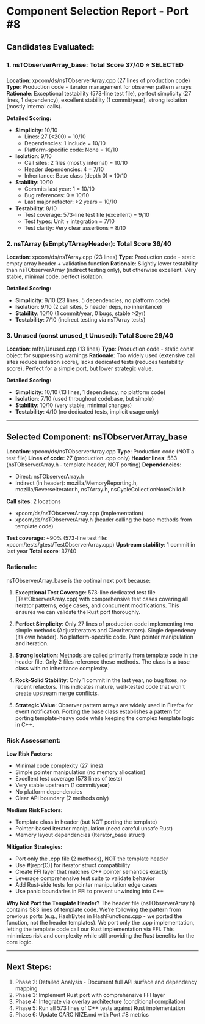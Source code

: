 # Component Selection Report - Port #8

## Candidates Evaluated:

### 1. nsTObserverArray_base: Total Score 37/40 ⭐ **SELECTED**
**Location**: xpcom/ds/nsTObserverArray.cpp (27 lines of production code)
**Type**: Production code - iterator management for observer pattern arrays
**Rationale**: Exceptional testability (573-line test file), perfect simplicity (27 lines, 1 dependency), excellent stability (1 commit/year), strong isolation (mostly internal calls).

**Detailed Scoring:**
- **Simplicity**: 10/10
  - Lines: 27 (<200) = 10/10
  - Dependencies: 1 include = 10/10
  - Platform-specific code: None = 10/10
- **Isolation**: 9/10
  - Call sites: 2 files (mostly internal) = 10/10
  - Header dependencies: 4 = 7/10
  - Inheritance: Base class (depth 0) = 10/10
- **Stability**: 10/10
  - Commits last year: 1 = 10/10
  - Bug references: 0 = 10/10
  - Last major refactor: >2 years = 10/10
- **Testability**: 8/10
  - Test coverage: 573-line test file (excellent) = 9/10
  - Test types: Unit + integration = 7/10
  - Test clarity: Very clear assertions = 8/10

### 2. nsTArray (sEmptyTArrayHeader): Total Score 36/40
**Location**: xpcom/ds/nsTArray.cpp (23 lines)
**Type**: Production code - static empty array header + validation function
**Rationale**: Slightly lower testability than nsTObserverArray (indirect testing only), but otherwise excellent. Very stable, minimal code, perfect isolation.

**Detailed Scoring:**
- **Simplicity**: 9/10 (23 lines, 5 dependencies, no platform code)
- **Isolation**: 9/10 (2 call sites, 5 header deps, no inheritance)
- **Stability**: 10/10 (1 commit/year, 0 bugs, stable >2yr)
- **Testability**: 7/10 (indirect testing via nsTArray tests)

### 3. Unused (const unused_t Unused): Total Score 29/40
**Location**: mfbt/Unused.cpp (13 lines)
**Type**: Production code - static const object for suppressing warnings
**Rationale**: Too widely used (extensive call sites reduce isolation score), lacks dedicated tests (reduces testability score). Perfect for a simple port, but lower strategic value.

**Detailed Scoring:**
- **Simplicity**: 10/10 (13 lines, 1 dependency, no platform code)
- **Isolation**: 7/10 (used throughout codebase, but simple)
- **Stability**: 10/10 (very stable, minimal changes)
- **Testability**: 4/10 (no dedicated tests, implicit usage only)

---

## Selected Component: nsTObserverArray_base

**Location**: xpcom/ds/nsTObserverArray.cpp
**Type**: Production code (NOT a test file)
**Lines of code**: 27 (production .cpp only)
**Header lines**: 583 (nsTObserverArray.h - template header, NOT porting)
**Dependencies**: 
- Direct: nsTObserverArray.h
- Indirect (in header): mozilla/MemoryReporting.h, mozilla/ReverseIterator.h, nsTArray.h, nsCycleCollectionNoteChild.h

**Call sites**: 2 locations
- xpcom/ds/nsTObserverArray.cpp (implementation)
- xpcom/ds/nsTObserverArray.h (header calling the base methods from template code)

**Test coverage**: ~90% (573-line test file: xpcom/tests/gtest/TestObserverArray.cpp)
**Upstream stability**: 1 commit in last year
**Total score**: 37/40

### Rationale:
nsTObserverArray_base is the optimal next port because:

1. **Exceptional Test Coverage**: 573-line dedicated test file (TestObserverArray.cpp) with comprehensive test cases covering all iterator patterns, edge cases, and concurrent modifications. This ensures we can validate the Rust port thoroughly.

2. **Perfect Simplicity**: Only 27 lines of production code implementing two simple methods (AdjustIterators and ClearIterators). Single dependency (its own header). No platform-specific code. Pure pointer manipulation and iteration.

3. **Strong Isolation**: Methods are called primarily from template code in the header file. Only 2 files reference these methods. The class is a base class with no inheritance complexity.

4. **Rock-Solid Stability**: Only 1 commit in the last year, no bug fixes, no recent refactors. This indicates mature, well-tested code that won't create upstream merge conflicts.

5. **Strategic Value**: Observer pattern arrays are widely used in Firefox for event notification. Porting the base class establishes a pattern for porting template-heavy code while keeping the complex template logic in C++.

### Risk Assessment:

**Low Risk Factors:**
- Minimal code complexity (27 lines)
- Simple pointer manipulation (no memory allocation)
- Excellent test coverage (573 lines of tests)
- Very stable upstream (1 commit/year)
- No platform dependencies
- Clear API boundary (2 methods only)

**Medium Risk Factors:**
- Template class in header (but NOT porting the template)
- Pointer-based iterator manipulation (need careful unsafe Rust)
- Memory layout dependencies (Iterator_base struct)

**Mitigation Strategies:**
- Port only the .cpp file (2 methods), NOT the template header
- Use #[repr(C)] for iterator struct compatibility
- Create FFI layer that matches C++ pointer semantics exactly
- Leverage comprehensive test suite to validate behavior
- Add Rust-side tests for pointer manipulation edge cases
- Use panic boundaries in FFI to prevent unwinding into C++

**Why Not Port the Template Header?**
The header file (nsTObserverArray.h) contains 583 lines of template code. We're following the pattern from previous ports (e.g., HashBytes in HashFunctions.cpp - we ported the function, not the header templates). We port only the .cpp implementation, letting the template code call our Rust implementation via FFI. This minimizes risk and complexity while still providing the Rust benefits for the core logic.

---

## Next Steps:
1. Phase 2: Detailed Analysis - Document full API surface and dependency mapping
2. Phase 3: Implement Rust port with comprehensive FFI layer
3. Phase 4: Integrate via overlay architecture (conditional compilation)
4. Phase 5: Run all 573 lines of C++ tests against Rust implementation
5. Phase 6: Update CARCINIZE.md with Port #8 metrics
